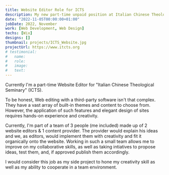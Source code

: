 ```yaml
---
title: Website Editor Role for ICTS
description: My new part-time unpaid position at Italian Chinese Theological Seminary.
date: "2022-11-05T00:00:00+01:00"
jobDate: 2022, November
work: [Web Development, Web Design]
techs: [Wix]
designs: []
thumbnail: projects/ICTS_Website.jpg
projectUrl: https://www.itcts.org
# testimonial:
#   name: 
#   role: 
#   image: 
#   text: 
---
```

Currently I'm a part-time Website Editor for "Italian Chinese Theological Seminary" (ICTS).

To be honest, Web editing with a third-party software isn't that complex. They have a vast array of built-in themes and content to choose from. However, the application of such features and elegant design of sites requires hands-on experience and creativity.

Currently, I'm part of a team of 3 people (me included) made up of 2 website editors & 1 content provider. The provider would explain his ideas and we, as editors, would implement them with creativity and fit it organically onto the website. Working in such a small team allows me to improve on my collaborative skills, as well as taking intiatives to propose ideas, test them, and, if approved publish them accordingly. 

I would consider this job as my side project to hone my creativity skill as well as my ability to cooperate in a team environment.